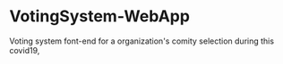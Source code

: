 # VotingSystem-WebApp

Voting system font-end for a organization's comity selection during this covid19,
